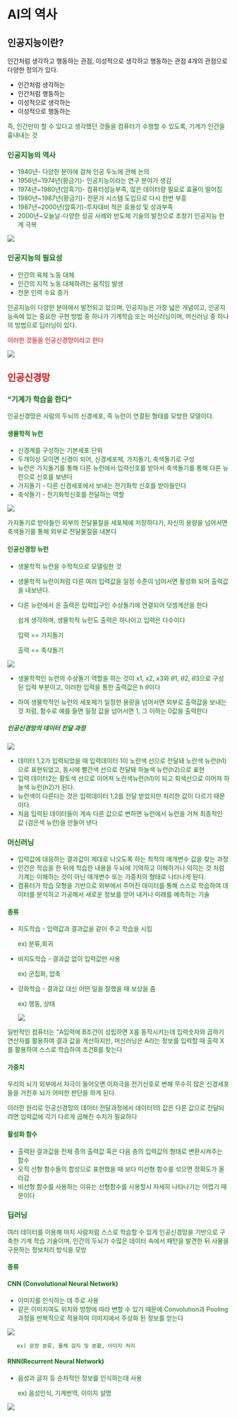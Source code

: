 # AI의 역사

## 인공지능이란?
 인간처럼 생각하고 행동하는 관점, 이성적으로 생각하고 행동하는 관점 4개의 관점으로 다양한 정의가 있다.

*   인간처럼 생각하는
*   인간처럼 행동하는
*   이성적으로 생각하는
*   이성적으로 행동하는

   <font color = "green">즉,  인간만이 할 수 있다고 생각했던 것들을 컴퓨터가 수행할 수 있도록, 기계가 인간을 흉내내는 것
  
 
  ### 인공지능의 역사
  
*   1940년- 다양한 분야에 걸쳐 인공 두노에 관해 논의
*   1956년~1974년(황금기)- 인공지능이라는 연구 분야가 생김
*   1974년~1980년(암흑기)- 컴퓨터성능부족, 많은 데이터량 필요로 효율이 떨어짐
*   1980년~1987년(황금기)- 전문가 시스템 도입으로 다시 한번 부흥
*   1987년~2000년(암흑기)-투자대비 적은 효용성 및 성과부족
*   2000년~오늘날-다양한 성공 사례와 반도체 기술의 발전으로 초창기 인공지능 한계 극복

 <img src="images/인공지능.png" >
  
  ### 인공지능의 필요성
  
*   인간의 육체 노동 대체
*   인간의 지적 노동 대체하려는 움직임 발생
*   전문 인력 수요 증가

   인공지능이 다양한 분야에서 발전되고 있으며,  인공지능은 가장 넓은 개념이고, 인공지능속에 있는 중요한 구현 방법 중 하나가 기계학습 또는 머신러닝이며, 
   머신러닝 중 하나의 방법으로 딥러닝이 있다.


 <font color = "red"> 이러한 것들을 인공신경망이라고 한다
   
   <img src="images/인공지능(2).png" >
   
   ## 인공신경망
   
   ### <font color="green"> "기계가 학습을 한다"


   인공신경망은 사람의 두뇌의 신경세포, 즉 뉴런이 연결된 형태를 모방한 모델이다.
   
   
#### 생물학적 뉴런

*   신경계를 구성하는 기본세포 단위
*   두개이상 모이면 신경이 되어, 신경세포체, 가지돌기, 축색돌기로 구성
*   뉴런은 가지돌기를 통해 다른 뉴런에서 입력신호를 받아서 축색돌기를 통해 다른 뉴런으로 신호를 보낸다
*   가지돌기 - 다른 신경세포에서 보내는 전기화학 신호를 받아들인다
*   축삭돌기 - 전기화학신호를 전달하는 역할



 <img src="images/뉴런.png" >

<font color= "green"> 가지돌기로 받아들인 외부의 전달물질을 세포체에 저장하다가, 자신의 용량을 넘어서면 축색돌기를 통해 외부로 전달물질을 내본다
  
#### 인공신경망 뉴런

*   생물학적 뉴런을 수학적으로 모델링한 것
*   생물학적 뉴런이처럼 다른 여러 입력값을 일정 수준이 넘어서면 활성화 되어 출력값을 내보낸다.
*   다른 뉴런에서 온 출력은 입력입구인 수상돌기에 연결되어 덧셈계산을 한다


    <font color = "green"> 쉽게 생각하며, 생물학적 뉴런도 출력은 하나이고 입력은 다수이다
 
 
    입력 == 가지돌기
 
 
    출력 == 축삭돌기
      
   <img src="images/인공신경망 뉴런.png" >
  
*   생물학적인 뉴런의 수상돌기 역할을 하는 것이 x1, x2, x3와 $\theta1$, $\theta2$, $\theta3$으로  구성된 입력 부분이고, 이러한 입력을 통한 출력값은 h $\theta$이다

*  하여 생물학적인 뉴런의 세포체가 일정한 용량을 넘어서면 외부로 출력값을 보내는 것 처럼,  함수로 예를 들면 일정 값을 넘어서면 1, 그 이하는 0값을 출력한다


##### 인공신경망의 데이터 전달 과정
      
   <img src="images/인공신경망 데이터전달과정.png" >    
      
  
*   데이터 1,2가 입력되었을 때 입력데이터 1이 노란색 선으로 전달돼 노란색 뉴런(h1)으로 표현되었고, 동시에 빨간색 선으로 전달돼 하늘색 뉴런(h2)으로 표현
*   입력 데이터2는 황토색 선으로 이어져 노란색뉴런(h1)이 되고 회색선으로 이어져 하늘색 뉴런(h2)가 된다.
*   뉴런색이 다른다는 것은 입력데이터 1,2를 전달 받았지만 처리한 값이 다르기 때문이다.
*   처음 입력된 데이터들이 계속 다른 값으로 변하면 뉴런에서 뉴런을 거쳐 최종적인 값 (검은색 뉴런)을 만들어 낸다

  
### 머신러닝


*   입력값에 대응하는 결과값이 제대로 나오도록 하는 최적의 매개변수 값을 찾는 과정
*   인간은 학습을 한 뒤에 학습한 내용을 두뇌에 기억하고 이해하거나 익히는 것 처럼 기계는 이해하는 것이 아닌 매개변수 또는 가중치의 형태로 나타나게 된다.
*   컴퓨터가 학습 모형을 기반으로 외부에서 주어진 데이터를 통해 스스로 학습하여 데이터를 분석하고 가공해서 새로운 정보를 얻어 내거나 미래를 예측하는 기술


#### 종류


*   지도학습 - 입력값과 결과값을 같이 주고 학습을 시킴

    ex) 분류,회귀
*   비지도학습 - 결과값 없이 입력값만 사용

    ex) 군집화, 압축

*   강화학습 - 결과값 대신 어떤 일을 잘했을 때 보상을 줌

    ex) 행동, 상태
      
      <img src="images/머신러닝.png" >  
      

일반적인 컴퓨터는 "A입력에 B조건이 성립하면 X를 동작시키는데 입력숫자와 
곱하기 연산자를 활용하여 결과 값을 계산하지만, 머신러닝은 A라는 정보를 입력할 때 출력 X를 활용하여 스스로 학습하여 조건B를 찾는다
  
 #### 가중치
우리의 뇌가 외부에서 자극이 들어오면 이자극을 전기신호로 변해 무수히 많은 신경세포들을 거친후 뇌가 어떠한 판단을 하게 된다.

이러한 원리로 인공신경망의 데이터 전달과정에서 데이터1의 값은 다른 값으로 전달되려면 입력값에 각기 다르게 곱해진 수치가 필요하다 

#### 활성화 함수

*   출력된 결과값을 전체 증의 출력값 혹은 다음 층의 입력값의 형태로 변환시켜주는 함수
* 오직 선형 함수들의 합성으로 표현했을 때 보다 미선형 함수를 섞으면 정확도가 올라감
*   비선형 함수를 사용하는 이유는 선형함수를 사용할시 자세히 나타나기는 어렵기 때문이다

### 딥러닝

여러 데이터를 이용해 마치 사람처럼 스스로 학습할 수 있게 인공신경망을 기반으로 구축한 기계 학습 기술이며, 인간의 두뇌가 수많은 데이터 속에서 패턴을 발견한 뒤 사물을 구분하는 정보처리 방식을 모방 
#### 종류
  
  #### CNN (Convolutional Neural Network)

*   이미지를 인식하는 데 주로 사용
*   같은 이미지여도 위치와 방향에 따라 변할 수 있기 때문에  Convolution과  Pooling과정을 반복적으로 적용하여 이미지에서 주상화 된 정보를 얻는다

      
 <img src="images/딥러닝(CNN).png" >   
      
       ex) 문장 분류, 물체 감지 및 분활, 이미지 처리

  #### RNN(Recurrent Neural Network)
*   음성과 글자 등 순차적인 정보를 인식하는데 사용
      
      
    ex) 음성인식, 기계번역, 이미지 설명
    
      
 <img src="images/딥러닝(RNN).png" >  
